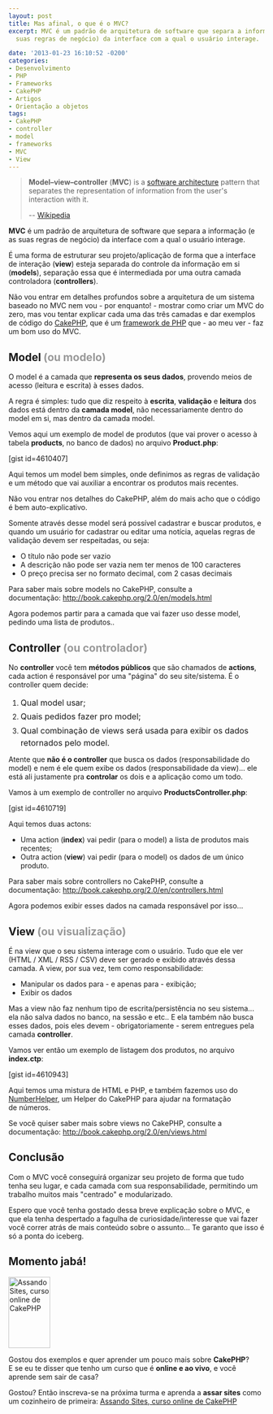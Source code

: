 ```yaml
---
layout: post
title: Mas afinal, o que é o MVC?
excerpt: MVC é um padrão de arquitetura de software que separa a informação (e as
  suas regras de negócio) da interface com a qual o usuário interage.

date: '2013-01-23 16:10:52 -0200'
categories:
- Desenvolvimento
- PHP
- Frameworks
- CakePHP
- Artigos
- Orientação a objetos
tags:
- CakePHP
- controller
- model
- frameworks
- MVC
- View
---
```

<blockquote><b>Model–view–controller</b> (<b>MVC</b>) is a <a title="Software architecture" href="http://en.wikipedia.org/wiki/Software_architecture">software architecture</a> pattern that separates the representation of information from the user's interaction with it.</p>
<p>-- <a href="http://en.wikipedia.org/wiki/Model%E2%80%93view%E2%80%93controller">Wikipedia</a></p></blockquote>
<p><strong>MVC</strong> é um padrão de arquitetura de software que separa a informação (e as suas regras de negócio) da interface com a qual o usuário interage.</p>
<p>É uma forma de estruturar seu projeto/aplicação de forma que a interface de interação (<strong>view</strong>) esteja separada do controle da informação em si (<strong>models</strong>), separação essa que é intermediada por uma outra camada controladora (<strong>controllers</strong>).</p>
<p>Não vou entrar em detalhes profundos sobre a arquitetura de um sistema baseado no MVC nem vou - por enquanto! - mostrar como criar um MVC do zero, mas vou tentar explicar cada uma das três camadas e dar exemplos de código do <a href="http://cakephp.org">CakePHP</a>, que é um <a title="Frameworks no PHP: O que, quando, porque e qual?" href="http://blog.thiagobelem.net/frameworks-no-php-o-que-quando-porque-e-qual/">framework de PHP</a> que - ao meu ver - faz um bom uso do MVC.</p>
<h2>Model <span style="color: #999999;">(ou modelo)</span></h2>
<p>O model é a camada que <strong>representa os seus dados</strong>, provendo meios de acesso (leitura e escrita) à esses dados.</p>
<p>A regra é simples: tudo que diz respeito à <strong>escrita</strong>, <strong>validação</strong> e <strong>leitura</strong> dos dados está dentro da <strong>camada model</strong>, não necessariamente dentro do model em si, mas dentro da camada model.</p>
<p>Vemos aqui um exemplo de model de produtos (que vai prover o acesso à tabela <strong>products</strong>, no banco de dados) no arquivo <strong>Product.php</strong>:</p>
<p>[gist id=4610407]</p>
<p>Aqui temos um model bem simples, onde definimos as regras de validação e um método que vai auxiliar a encontrar os produtos mais recentes.</p>
<p>Não vou entrar nos detalhes do CakePHP, além do mais acho que o código é bem auto-explicativo.</p>
<p>Somente através desse model será possível cadastrar e buscar produtos, e quando um usuário for cadastrar ou editar uma notícia, aquelas regras de validação devem ser respeitadas, ou seja:</p>
<ul>
<li><span style="line-height: 14px;">O título não pode ser vazio</span></li>
<li>A descrição não pode ser vazia nem ter menos de 100 caracteres</li>
<li>O preço precisa ser no formato decimal, com 2 casas decimais</li>
</ul>
<p>Para saber mais sobre models no CakePHP, consulte a documentação: <a href="http://book.cakephp.org/2.0/en/models.html">http://book.cakephp.org/2.0/en/models.html</a></p>
<p>Agora podemos partir para a camada que vai fazer uso desse model, pedindo uma lista de produtos..</p>
<h2>Controller<span style="color: #999999;"> (ou controlador)</span></h2>
<p>No <strong>controller</strong> você tem <strong>métodos públicos</strong> que são chamados de <strong>actions</strong>, cada action é responsável por uma "página" do seu site/sistema. É o controller quem decide:</p>
<ol>
<li><span style="line-height: 1.714285714; font-size: 1rem;">Qual model usar;</span></li>
<li><span style="line-height: 1.714285714; font-size: 1rem;">Quais pedidos fazer pro model;</span></li>
<li><span style="line-height: 1.714285714; font-size: 1rem;">Qual combinação de views será usada para exibir os dados retornados pelo model.</span></li>
</ol>
<p>Atente que <strong>não é o controller</strong> que busca os dados (responsabilidade do model) e nem é ele quem exibe os dados (responsabilidade da view)... ele está ali justamente pra <strong>controlar</strong> os dois e a aplicação como um todo.</p>
<p>Vamos à um exemplo de controller no arquivo <strong>ProductsController.php</strong>:</p>
<p>[gist id=4610719]</p>
<p>Aqui temos duas actons:</p>
<ul>
<li><span style="line-height: 14px;">Uma action (<strong>index</strong>) vai pedir (para o model) a lista de produtos mais recentes;</span></li>
<li>Outra action (<strong>view</strong>) vai pedir (para o model) os dados de um único produto.</li>
</ul>
<p>Para saber mais sobre controllers no CakePHP, consulte a documentação: <a href="http://book.cakephp.org/2.0/en/controllers.html">http://book.cakephp.org/2.0/en/controllers.html</a></p>
<p>Agora podemos exibir esses dados na camada responsável por isso...</p>
<h2>View<span style="color: #999999;"> (ou visualização)</span></h2>
<p>É na view que o seu sistema interage com o usuário. Tudo que ele ver (HTML / XML / RSS / CSV) deve ser gerado e exibido através dessa camada. A view, por sua vez, tem como responsabilidade:</p>
<ul>
<li><span style="line-height: 14px;">Manipular os dados para - e apenas para - exibição;</span></li>
<li>Exibir os dados</li>
</ul>
<p>Mas a view não faz nenhum tipo de escrita/persistência no seu sistema... ela não salva dados no banco, na sessão e etc.. E ela também não busca esses dados, pois eles devem - obrigatoriamente - serem entregues pela camada <strong>controller</strong>.</p>
<p>Vamos ver então um exemplo de listagem dos produtos, no arquivo <strong>index.ctp</strong>:</p>
<p>[gist id=4610943]</p>
<p>Aqui temos uma mistura de HTML e PHP, e também fazemos uso do <a href="http://book.cakephp.org/2.0/en/core-libraries/helpers/number.html">NumberHelper</a>, um Helper do CakePHP para ajudar na formatação de números.</p>
<p>Se você quiser saber mais sobre views no CakePHP, consulte a documentação: <a href="http://book.cakephp.org/2.0/en/views.html">http://book.cakephp.org/2.0/en/views.html</a></p>
<h2>Conclusão</h2>
<p>Com o MVC você conseguirá organizar seu projeto de forma que tudo tenha seu lugar, e cada camada com sua responsabilidade, permitindo um trabalho muitos mais "centrado" e modularizado.</p>
<p>Espero que você tenha gostado dessa breve explicação sobre o MVC, e que ela tenha despertado a fagulha de curiosidade/interesse que vai fazer você correr atrás de mais conteúdo sobre o assunto... Te garanto que isso é só a ponta do iceberg.</p>
<h2>Momento jabá!</h2>
<p><a href="http://assando-sites.com.br/"><img class="alignright  wp-image-3002" style="box-shadow: none;" alt="Assando Sites, curso online de CakePHP" src="http://blog.thiagobelem.net/wp-content/uploads/2013/01/bolo-topo-gnomo-direita-175x300.png" width="82" height="140" /></a></p>
<p>Gostou dos exemplos e quer aprender um pouco mais sobre <strong>CakePHP</strong>? E se eu te disser que tenho um curso que é <strong>online e ao vivo</strong>, e você aprende sem sair de casa?</p>
<p>Gostou? Então inscreva-se na próxima turma e aprenda a <strong>assar sites</strong> como um cozinheiro de primeira: <a title="Assando Sites, curso online de CakePHP" href="http://assando-sites.com.br/">Assando Sites, curso online de CakePHP</a></p>
